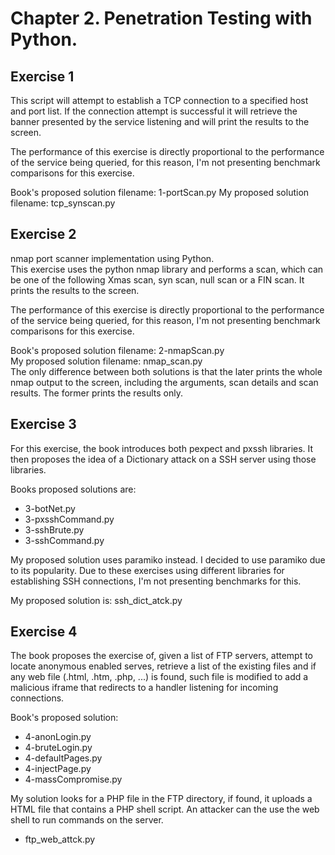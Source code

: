 # Chapter 2. Penetration Testing with Python.

## Exercise 1  
This script will attempt to establish a TCP connection to a specified host
and port list. If the connection attempt is successful it will retrieve the
banner presented by the service listening and will print the results to the
screen.

The performance of this exercise is directly proportional to the performance
of the service being queried, for this reason, I'm not presenting benchmark
comparisons for this exercise.

Book's proposed solution filename: 1-portScan.py
My proposed solution filename: tcp_synscan.py

## Exercise 2
nmap port scanner implementation using Python.  
This exercise uses the python nmap library and performs a scan, which can be
one of the following Xmas scan, syn scan, null scan or a FIN scan.
It prints the results to the screen.

The performance of this exercise is directly proportional to the performance
of the service being queried, for this reason, I'm not presenting benchmark
comparisons for this exercise.

Book's proposed solution filename: 2-nmapScan.py  
My proposed solution filename: nmap_scan.py  
The only difference between both solutions is that the later prints the whole
nmap output to the screen, including the arguments, scan details and scan
results. The former prints the results only.

## Exercise 3  
For this exercise, the book introduces both pexpect and pxssh libraries.
It then proposes the idea of a Dictionary attack on a SSH server using those
libraries.  

Books proposed solutions are:
* 3-botNet.py
* 3-pxsshCommand.py
* 3-sshBrute.py
* 3-sshCommand.py

My proposed solution uses paramiko instead. I decided to use paramiko due to its
popularity. Due to these exercises using different libraries for establishing
SSH connections, I'm not presenting benchmarks for this.

My proposed solution is: ssh_dict_atck.py

## Exercise 4

The book proposes the exercise of, given a list of FTP servers, attempt to
locate anonymous enabled serves, retrieve a list of the existing files and if
any web file (.html, .htm, .php, ...) is found, such file is modified to add
a malicious iframe that redirects to a handler listening for incoming
connections.

Book's proposed solution:
 * 4-anonLogin.py  
 * 4-bruteLogin.py
 * 4-defaultPages.py  
 * 4-injectPage.py  
 * 4-massCompromise.py  

My solution looks for a PHP file in the FTP directory, if found, it uploads a
HTML file that contains a PHP shell script. An attacker can the use the web
shell to run commands on the server.  
 * ftp_web_attck.py
